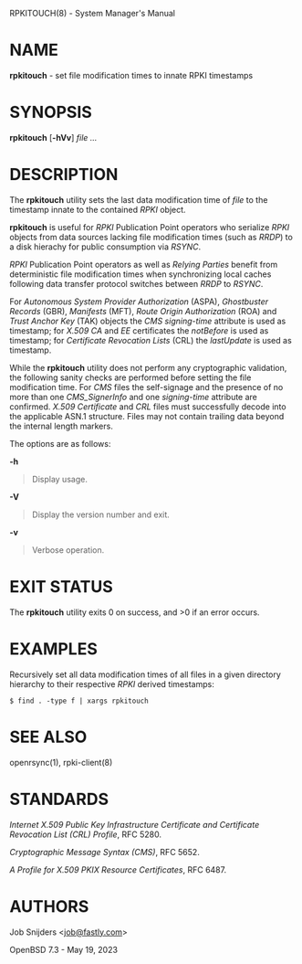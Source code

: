 RPKITOUCH(8) - System Manager's Manual

# NAME

**rpkitouch** - set file modification times to innate RPKI timestamps

# SYNOPSIS

**rpkitouch**
\[**-hVv**]
*file&nbsp;...*

# DESCRIPTION

The
**rpkitouch**
utility sets the last data modification time of
*file*
to the timestamp innate to the contained
*RPKI*
object.

**rpkitouch**
is useful for
*RPKI*
Publication Point operators who serialize
*RPKI*
objects from data sources lacking file modification times (such as
*RRDP*)
to a disk hierachy for public consumption via
*RSYNC*.

*RPKI*
Publication Point operators as well as
*Relying Parties*
benefit from deterministic file modification times when synchronizing local
caches following data transfer protocol switches between
*RRDP*
to
*RSYNC*.

For
*Autonomous System Provider Authorization* (ASPA),
*Ghostbuster Records* (GBR),
*Manifests* (MFT),
*Route Origin Authorization* (ROA)
and
*Trust Anchor Key* (TAK)
objects the
*CMS signing-time*
attribute is used as timestamp; for
*X.509*
*CA*
and
*EE*
certificates the
*notBefore*
is used as timestamp; for
*Certificate Revocation Lists* (CRL)
the
*lastUpdate*
is used as timestamp.

While the
**rpkitouch**
utility does not perform any cryptographic validation, the following sanity
checks are performed before setting the file modification time.
For
*CMS*
files the self-signage and the presence of no more than one
*CMS\_SignerInfo*
and one
*signing-time*
attribute are confirmed.
*X.509*
*Certificate*
and
*CRL*
files must successfully decode into the applicable ASN.1 structure.
Files may not contain trailing data beyond the internal length markers.

The options are as follows:

**-h**

> Display usage.

**-V**

> Display the version number and exit.

**-v**

> Verbose operation.

# EXIT STATUS

The **rpkitouch** utility exits&#160;0 on success, and&#160;&gt;0 if an error occurs.

# EXAMPLES

Recursively set all data modification times of all files in a given directory
hierarchy to their respective
*RPKI*
derived timestamps:

	$ find . -type f | xargs rpkitouch

# SEE ALSO

openrsync(1),
rpki-client(8)

# STANDARDS

*Internet X.509 Public Key Infrastructure Certificate and Certificate Revocation List (CRL) Profile*,
RFC 5280.

*Cryptographic Message Syntax (CMS)*,
RFC 5652.

*A Profile for X.509 PKIX Resource Certificates*,
RFC 6487.

# AUTHORS

Job Snijders &lt;[job@fastly.com](mailto:job@fastly.com)&gt;

OpenBSD 7.3 - May 19, 2023
